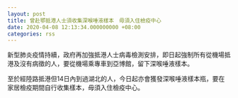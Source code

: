 ```yaml
---
layout: post
title: 曾赴鄂抵港人士須收集深喉唾液樣本　毋須入住檢疫中心
date: 2020-04-08 12:13:34.000000000 +08:00
categories: rss
---
```


新型肺炎疫情持續，政府再加強抵港人士病毒檢測安排，即日起強制所有從機場抵港及沒有病徵的人，要從機場乘專車到亞博館，留下深喉唾液樣本。

至於經陸路抵港但14日內到過湖北的人，今日起亦會獲發深喉唾液樣本瓶，要在家居檢疫期間自行收集樣本，毋須入住檢疫中心。
